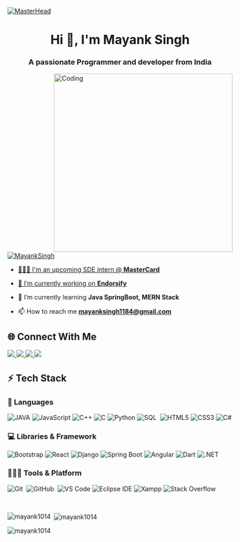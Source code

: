 [![MasterHead](https://firebasestorage.googleapis.com/v0/b/flexi-coding.appspot.com/o/dempgi7-520f8d5f-63d4-4453-8822-dbc149ae27f8.gif?alt=media&token=91c0c7b2-93c3-4029-b011-1a8703c5730d)](https://rishavchanda.io)

<h1 align="center">Hi 👋, I'm Mayank Singh</h1>
<h3 align="center">A passionate Programmer and developer from India</h3>
<img align="right" alt="Coding" width="400" src="https://cdn.dribbble.com/users/1162077/screenshots/3848914/programmer.gif">
<p align="left"> <a href="https://linkedin.com/in/mayank-singh-b0271b254" target="blank"><img src="https://img.shields.io/badge/Connect-MayankSingh-blue?style=for-the-badge&logo=linkedin" alt="MayankSingh" />

- 🧑🏻‍💻 I'm an upcoming SDE intern @ **MasterCard**
- 🔭 I’m currently working on <a href="https://github.com/mayank1014/Endorsify" target="_blank" >
		**Endorsify**	
	</a>

- 🌱 I’m currently learning **Java SpringBoot, MERN Stack**

- 📫 How to reach me **mayanksingh1184@gmail.com**

## 🌐 Connect With Me

  <a href="https://linkedin.com/in/mayank-singh-b0271b254" target="_blank">
		<img src="https://img.shields.io/badge/LinkedIn-0077B5?style=for-the-badge&logo=linkedin&logoColor=white" />
	</a>
  <a href="https://twitter.com/mayank_1014_" target="_blank">
    <img src="https://img.shields.io/badge/Twitter-0077B5?style=for-the-badge&logo=Twitter&logoColor=white" />
  </a>                                                                                                         
	<a href="https://www.codechef.com/users/mayank1014" target="_blank">
		<img src="https://img.shields.io/badge/-Codechef-FFA116?style=for-the-badge&logo=CodeChef&logoColor=black" />
	</a>
	<a href="https://www.instagram.com/mayanksingh._.1014" target="_blank">
		<img src="https://img.shields.io/badge/Instagram-E4405F?style=for-the-badge&logo=instagram&logoColor=white" />
	</a>
	
  <br>

## ⚡ Tech Stack 

### 🚀 Languages

![JAVA](https://img.shields.io/badge/Java-193D6C?style=for-the-badge&logo=java&logoColor=white)
![JavaScript](https://img.shields.io/badge/JavaScript-9769AD?style=for-the-badge&logo=javascript&logoColor=F7DF1E)
![C++](https://img.shields.io/badge/C%2B%2B-FE7A16?style=for-the-badge&logo=c%2B%2B&logoColor=white)
![C](https://img.shields.io/badge/C-FF6C37?style=for-the-badge&logo=c&logoColor=white)
![Python](https://img.shields.io/badge/Python-59666C?style=for-the-badge&logo=python&logoColor=306998)
![SQL](https://img.shields.io/badge/MySQL-00000F?style=for-the-badge&logo=mysql&logoColor=white)&nbsp;
![HTML5](https://img.shields.io/badge/HTML5-CB3837?style=for-the-badge&logo=html5&logoColor=white)
![CSS3](https://img.shields.io/badge/CSS3-F05032?style=for-the-badge&logo=css3&logoColor=white)
![C#](https://img.shields.io/badge/C%23-239120?style=for-the-badge&logo=c-sharp&logoColor=white)


### 💻 Libraries & Framework

![Bootstrap](https://img.shields.io/badge/Bootstrap-563D7C?style=for-the-badge&logo=bootstrap&logoColor=white)
![React](https://img.shields.io/badge/React-F05032?style=for-the-badge&logo=react&logoColor=61DAFB)
![Django](https://img.shields.io/badge/Django-00000f?style=for-the-badge&logo=django&logoColor=61DAFB)
![Spring Boot](https://img.shields.io/badge/Spring_Boot-6DB33F?style=for-the-badge&logo=spring-boot&logoColor=white)
![Angular](https://img.shields.io/badge/Angular-DD0031?style=for-the-badge&logo=angular&logoColor=white)
![Dart](https://img.shields.io/badge/Dart-0175C2?style=for-the-badge&logo=dart&logoColor=white)
![.NET](https://img.shields.io/badge/.NET-512BD4?style=for-the-badge&logo=.net&logoColor=white)

### 🧑🏻‍💻 Tools & Platform

![Git](https://img.shields.io/badge/Git-F05032?style=for-the-badge&logo=git&logoColor=white)&nbsp;
![GitHub](https://img.shields.io/badge/GitHub-100000?style=for-the-badge&logo=github&logoColor=white)&nbsp;
![VS Code](https://img.shields.io/badge/Visual_Studio_Code-0078D4?style=for-the-badge&logo=visual%20studio%20code&logoColor=white)
![Eclipse IDE](https://img.shields.io/badge/Eclipse_IDE-2C2255?style=for-the-badge&logo=eclipse&logoColor=white)
![Xampp](https://img.shields.io/badge/Xampp-F37623?style=for-the-badge&logo=xampp&logoColor=white)
![Stack Overflow](https://img.shields.io/badge/Stack_Overflow-FE7A16?style=for-the-badge&logo=stack-overflow&logoColor=white)

<br>

<p><img align="left" src="https://github-readme-stats.vercel.app/api/top-langs?username=mayank1014&show_icons=true&locale=en&layout=compact" alt="mayank1014" /></p>

<p>&nbsp;<img align="center" src="https://github-readme-stats.vercel.app/api?username=mayank1014&show_icons=true&locale=en" alt="mayank1014" /></p>

<p><img align="center" src="https://github-readme-streak-stats.herokuapp.com/?user=mayank1014&" alt="mayank1014" /></p>
